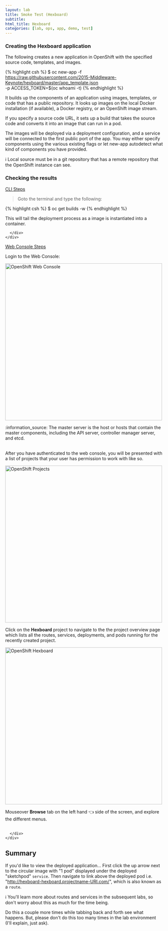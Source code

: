 ```yaml
---
layout: lab
title: Smoke Test (Hexboard)
subtitle:
html_title: Hexboard
categories: [lab, ops, app, demo, test]
---
```


###  Creating the Hexboard application

The following creates a new application in OpenShift with the specified source code, templates, and images.

{% highlight csh %}
$ oc new-app -f https://raw.githubusercontent.com/2015-Middleware-Keynote/hexboard/master/app_template.json \
             -p ACCESS_TOKEN=$(oc whoami -t)
{% endhighlight %}

It builds up the components of an application using images, templates, or code that has a public repository. It looks up images on the local Docker installation (if available), a Docker registry, or an OpenShift image stream.

If you specify a source code URL, it sets up a build that takes the source code and converts it into an image that can run in a pod.

The images will be deployed via a deployment configuration, and a service will be connected to the first public port of the app. You may either specify components using the various existing flags or let new-app autodetect what kind of components you have provided.

:information_source: Local source must be in a git repository that has a remote repository that the OpenShift instance can see.

###  Checking the results

<div class="panel-group" id="accordionA" role="tablist" aria-multiselectable="true">
  <div class="panel panel-default">
    <div class="panel-heading" role="tab" id="headingAOne">
      <div class="panel-title">
        <a role="button" data-toggle="collapse" data-parent="#accordionA" href="#collapseAOne" aria-expanded="true" aria-controls="collapseAOne">
          CLI Steps
        </a>
      </div>
    </div>
    <div id="collapseAOne" class="panel-collapse collapse" role="tabpanel" aria-labelledby="headingAOne">
      <div class="panel-body">

<blockquote>
<i class="fa fa-terminal"></i> Goto the terminal and type the following:
</blockquote>
{% highlight csh %}
$ oc get builds -w
{% endhighlight %}

This will tail the deployment process as a image is instantiated into a container.

      </div>
    </div>
  </div>
  <div class="panel panel-default">
    <div class="panel-heading" role="tab" id="headingATwo">
      <div class="panel-title">
        <a class="collapsed" role="button" data-toggle="collapse" data-parent="#accordionA" href="#collapseATwo" aria-expanded="false" aria-controls="collapseATwo">
          Web Console Steps
        </a>
      </div>
    </div>
    <div id="collapseATwo" class="panel-collapse collapse" role="tabpanel" aria-labelledby="headingATwo">
      <div class="panel-body">

Login to the Web Console:
<p><img alt="OpenShift Web Console" src="{{ site.baseurl }}/images/ose-master-login.png" width="500"/></p>
:information_source: The master server is the host or hosts that contain the master components, including the API server, controller manager server, and etcd.<br/><br/>

After you have authenticated to the web console, you will be presented with a list of projects that your user has permission to work with like so.
<p><img alt="OpenShift Projects" src="{{ site.baseurl }}/images/ose-master-console.png" width="500"/></p>

Click on the <b>Hexboard</b> project to navigate to the the project overview page which lists all the routes, services, deployments, and pods running for the recently created project.
<p><img alt="OpenShift Hexboard" src="{{ site.baseurl }}/images/ose-hexboard-project.png" width="500"/></p>

Mouseover <b>Browse</b> tab on the left hand :point_left: side of the screen, and explore the different menus.<br/><br/>

      </div>
    </div>
  </div>
</div>

## Summary

If you'd like to view the deployed application... First click the up arrow next to the circular image with "1 pod" displayed under the deployed "sketchpod" `service`. Then navigate to link above the deployed pod i.e. "http://hexboard-hexboard.projectname-URI.com/", which is also known as a `route`.

:information_source: You'll learn more about routes and services in the subsequent labs, so don't worry about this as much for the time being.

Do this a couple more times while tabbing back and forth see what happens. But, please don't do this too many times in the lab environment (I'll explain, just ask).
